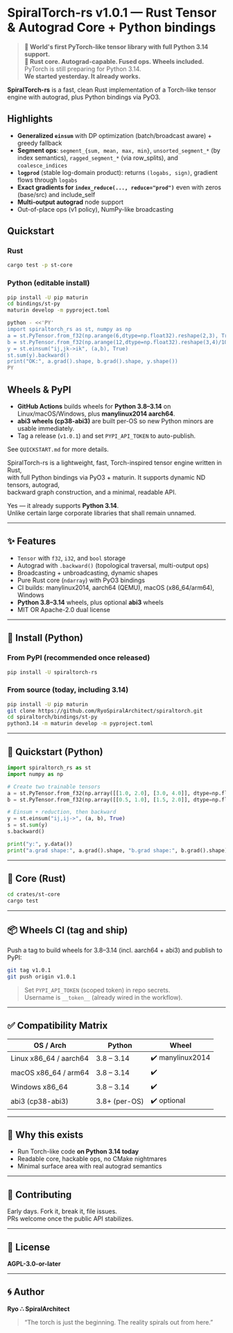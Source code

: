 # SpiralTorch-rs v1.0.1 — Rust Tensor & Autograd Core + Python bindings

> **🚨 World's first PyTorch-like tensor library with full Python 3.14 support.**  
> **🧠 Rust core. Autograd-capable. Fused ops. Wheels included.**
> PyTorch is still preparing for Python 3.14.  
> **We started yesterday. It already works.**

**SpiralTorch-rs** is a fast, clean Rust implementation of a Torch-like tensor engine with autograd, plus Python bindings via PyO3.

## Highlights
- **Generalized `einsum`** with DP optimization (batch/broadcast aware) + greedy fallback
- **Segment ops**: `segment_{sum, mean, max, min}`, `unsorted_segment_*` (by index semantics), `ragged_segment_*` (via row_splits), and `coalesce_indices`
- **`logprod`** (stable log-domain product): returns `(logabs, sign)`, gradient flows through `logabs`
- **Exact gradients for `index_reduce(..., reduce="prod")`** even with zeros (base/src) and include_self
- **Multi-output autograd** node support
- Out-of-place ops (v1 policy), NumPy-like broadcasting

## Quickstart

### Rust
```bash
cargo test -p st-core
```

### Python (editable install)
```bash
pip install -U pip maturin
cd bindings/st-py
maturin develop -m pyproject.toml

python - <<'PY'
import spiraltorch_rs as st, numpy as np
a = st.PyTensor.from_f32(np.arange(6,dtype=np.float32).reshape(2,3), True)
b = st.PyTensor.from_f32(np.arange(12,dtype=np.float32).reshape(3,4)/10, True)
y = st.einsum("ij,jk->ik", (a,b), True)
st.sum(y).backward()
print("OK:", a.grad().shape, b.grad().shape, y.shape())
PY
```

## Wheels & PyPI
- **GitHub Actions** builds wheels for **Python 3.8–3.14** on Linux/macOS/Windows, plus **manylinux2014 aarch64**.
- **abi3 wheels (cp38-abi3)** are built per-OS so new Python minors are usable immediately.
- Tag a release (`v1.0.1`) and set `PYPI_API_TOKEN` to auto-publish.

See `QUICKSTART.md` for more details.

SpiralTorch-rs is a lightweight, fast, Torch-inspired tensor engine written in Rust,  
with full Python bindings via PyO3 + maturin. It supports dynamic ND tensors, autograd,  
backward graph construction, and a minimal, readable API.

Yes — it already supports **Python 3.14**.  
Unlike certain large corporate libraries that shall remain unnamed.

---

## ✨ Features

- `Tensor` with `f32`, `i32`, and `bool` storage
- Autograd with `.backward()` (topological traversal, multi-output ops)
- Broadcasting + unbroadcasting, dynamic shapes
- Pure Rust core (`ndarray`) with PyO3 bindings
- CI builds: manylinux2014, aarch64 (QEMU), macOS (x86_64/arm64), Windows
- **Python 3.8–3.14** wheels, plus optional **abi3** wheels
- MIT OR Apache-2.0 dual license

---

## 🐍 Install (Python)

### From PyPI (recommended once released)
```bash
pip install -U spiraltorch-rs
```

### From source (today, including 3.14)
```bash
pip install -U pip maturin
git clone https://github.com/RyoSpiralArchitect/spiraltorch.git
cd spiraltorch/bindings/st-py
python3.14 -m maturin develop -m pyproject.toml
```

---

## 🚀 Quickstart (Python)

```python
import spiraltorch_rs as st
import numpy as np

# Create two trainable tensors
a = st.PyTensor.from_f32(np.array([[1.0, 2.0], [3.0, 4.0]], dtype=np.float32), True)
b = st.PyTensor.from_f32(np.array([[0.5, 1.0], [1.5, 2.0]], dtype=np.float32), True)

# Einsum + reduction, then backward
y = st.einsum("ij,ij->", (a, b), True)
s = st.sum(y)
s.backward()

print("y:", y.data())
print("a.grad shape:", a.grad().shape, "b.grad shape:", b.grad().shape)
```

---

## 🦀 Core (Rust)

```bash
cd crates/st-core
cargo test
```

---

## 📦 Wheels CI (tag and ship)

Push a tag to build wheels for 3.8–3.14 (incl. aarch64 + abi3) and publish to PyPI:

```bash
git tag v1.0.1
git push origin v1.0.1
```

> Set `PYPI_API_TOKEN` (scoped token) in repo secrets.  
> Username is `__token__` (already wired in the workflow).

---

## ✅ Compatibility Matrix

| OS / Arch                    | Python           | Wheel |
|-----------------------------|------------------|-------|
| Linux x86_64 / aarch64      | 3.8 – 3.14       | ✔️ manylinux2014 |
| macOS x86_64 / arm64        | 3.8 – 3.14       | ✔️ |
| Windows x86_64              | 3.8 – 3.14       | ✔️ |
| abi3 (cp38-abi3)            | 3.8+ (per-OS)    | ✔️ optional |

---

## 🧠 Why this exists

- Run Torch-like code **on Python 3.14 today**
- Readable core, hackable ops, no CMake nightmares
- Minimal surface area with real autograd semantics

---

## 🤝 Contributing

Early days. Fork it, break it, file issues.  
PRs welcome once the public API stabilizes.

---

## 📜 License

**AGPL-3.0-or-later**

---

## 🌀 Author

**Ryo ∴ SpiralArchitect**  
> “The torch is just the beginning. The reality spirals out from here.”
